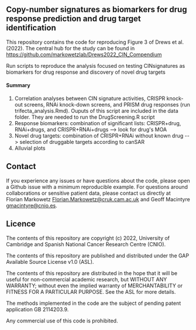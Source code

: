 ## Copy-number signatures as biomarkers for drug response prediction and drug target identification

This repository contains the code for reproducing Figure 3 of Drews et al. (2022). The central hub for the study can be found in https://github.com/markowetzlab/Drews2022_CIN_Compendium

Run scripts to reproduce the analysis focused on testing CINsignatures as biomarkers for drug response and discovery of novel drug targets

#### Summary
1) Correlation analyses between CIN signature activities, CRISPR knock-out screens, RNAi knock-down screens, and PRISM drug responses (run trifecta_analysis.Rmd). Ouputs of this script are included in the data folder. They are needed to run the DrugScreening.R script
3) Response biomarkers: combination of significant lists: CRISPR+drug, RNAi+drugs, and CRISPR+RNAi+drugs --> look for drug's MOA 
4) Novel drug targets: combination of CRISPR+RNAi without known drug --> selection of druggable targets according to canSAR
5) Alluvial plots

## Contact

If you experience any issues or have questions about the code, please open a Github issue with a minimum reproducible example. For questions around collaborations or sensitive patient data, please contact us directly at Florian Markowetz <Florian.Markowetz@cruk.cam.ac.uk> and Geoff Macintyre <gmacintyre@cnio.es>.

## Licence
The contents of this repository are copyright (c) 2022, University of Cambridge and Spanish National Cancer Research Centre (CNIO).

The contents of this repository are published and distributed under the GAP Available Source License v1.0 (ASL). 

The contents of this repository are distributed in the hope that it will be useful for non-commercial academic research, but WITHOUT ANY WARRANTY; without even the implied warranty of MERCHANTABILITY or FITNESS FOR A PARTICULAR PURPOSE.  See the ASL for more details. 

The methods implemented in the code are the subject of pending patent application GB 2114203.9.

Any commercial use of this code is prohibited.
